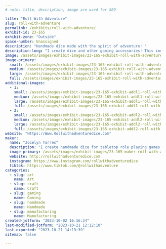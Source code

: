 ```yaml
---
# note: title, description, image are used for SEO

title: "Roll With Adventure"
slug: roll-with-adventure
permalink: /exhibits/roll-with-adventure/
exhibit-id: 23-165
exhibit-zone: "Outside"
space-number: Unassigned
description: "Handmade dice made with the spirit of adventure! "
description-long: "I create dice and other gaming accessories! This includes, full dice sets, single d20s, dice trays, dice rolling potions, dice keychains, stickers, pins, and crocheted items! "
image: /assets/images/exhibit-images/23-165-exhibit-roll-with-adventure-img-0630-large.jpeg
image-primary: 
  small: /assets/images/exhibit-images/23-165-exhibit-roll-with-adventure-img-0630-small.jpeg
  medium: /assets/images/exhibit-images/23-165-exhibit-roll-with-adventure-img-0630-medium.jpeg
  large: /assets/images/exhibit-images/23-165-exhibit-roll-with-adventure-img-0630-large.jpeg
  full: /assets/images/exhibit-images/23-165-exhibit-roll-with-adventure-img-0630-full.jpeg
additional-images: 
  - 1:
    small: /assets/images/exhibit-images/23-165-exhibit-addl1-roll-with-adventure-img-0628-small.jpeg
    medium: /assets/images/exhibit-images/23-165-exhibit-addl1-roll-with-adventure-img-0628-medium.jpeg
    large: /assets/images/exhibit-images/23-165-exhibit-addl1-roll-with-adventure-img-0628-large.jpeg
    full: /assets/images/exhibit-images/23-165-exhibit-addl1-roll-with-adventure-img-0628-full.jpeg
  - 2:
    small: /assets/images/exhibit-images/23-165-exhibit-addl2-roll-with-adventure-img-0629-small.jpeg
    medium: /assets/images/exhibit-images/23-165-exhibit-addl2-roll-with-adventure-img-0629-medium.jpeg
    large: /assets/images/exhibit-images/23-165-exhibit-addl2-roll-with-adventure-img-0629-large.jpeg
    full: /assets/images/exhibit-images/23-165-exhibit-addl2-roll-with-adventure-img-0629-full.jpeg
website: "Https://Www.Rollwithadventuredice.com"
maker: 
  name: "Jocelyn Torres"
  description: "I create handmade dice for tabletop role playing games and other gaming accessories! "
  image-primary: /assets/images/exhibit-images/23-165-maker-roll-with-adventure-img-5203-medium.jpeg
  website: http://rollwithadventuredice.com
  instagram: https://www.instagram.com/rollwithadventuredice
  tiktok: https://www.tiktok.com/@rollwithadventure
categories: 
  - slug: art
    name: Art
  - slug: craft
    name: Craft
  - slug: gaming
    name: Gaming
  - slug: handmade
    name: Handmade
  - slug: manufacturing
    name: Manufacturing
created-jotform: "2023-10-02 16:16:34"
last-modified-jotform: "2023-10-21 12:12:10"
last-exported: "2023-10-21 14:13:39"
sitemap: false

---
```

